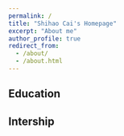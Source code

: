 ```yaml
---
permalink: /
title: "Shihao Cai's Homepage"
excerpt: "About me"
author_profile: true
redirect_from: 
  - /about/
  - /about.html
---
```


## Education

## Intership

